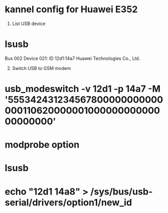 kannel config for Huawei E352
=============

1. List USB device
# lsusb
Bus 002 Device 021: ID 12d1:14a7 Huawei Technologies Co., Ltd. 

2. Switch USB to GSM modem
# usb_modeswitch -v 12d1 -p 14a7 -M '55534243123456780000000000000011062000000100000000000000000000'
# modprobe option
# lsusb
# echo "12d1 14a8" > /sys/bus/usb-serial/drivers/option1/new_id
